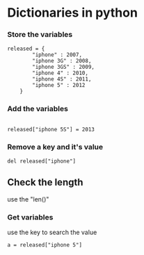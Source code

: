 # Dictionaries in python

### Store the variables
```
released = {
		"iphone" : 2007,
		"iphone 3G" : 2008,
		"iphone 3GS" : 2009,
		"iphone 4" : 2010,
		"iphone 4S" : 2011,
		"iphone 5" : 2012
	}
```

### Add the variables
```

released["iphone 5S"] = 2013
```
### Remove a key and it's value
```
del released["iphone"]
```

## Check the length
use the "len()"

### Get variables

use the key to search the value
```
a = released["iphone 5"]
```

  
